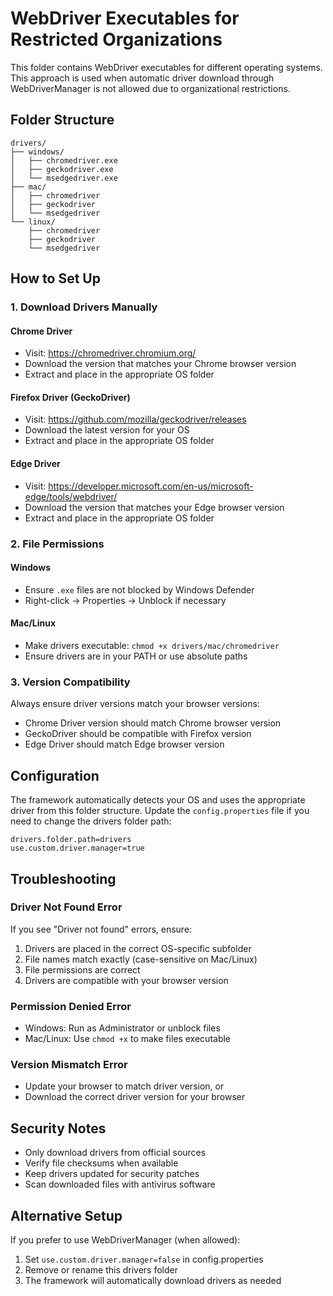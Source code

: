 # WebDriver Executables for Restricted Organizations

This folder contains WebDriver executables for different operating systems. This approach is used when automatic driver download through WebDriverManager is not allowed due to organizational restrictions.

## Folder Structure

```
drivers/
├── windows/
│   ├── chromedriver.exe
│   ├── geckodriver.exe
│   └── msedgedriver.exe
├── mac/
│   ├── chromedriver
│   ├── geckodriver
│   └── msedgedriver
└── linux/
    ├── chromedriver
    ├── geckodriver
    └── msedgedriver
```

## How to Set Up

### 1. Download Drivers Manually

#### Chrome Driver
- Visit: https://chromedriver.chromium.org/
- Download the version that matches your Chrome browser version
- Extract and place in the appropriate OS folder

#### Firefox Driver (GeckoDriver)
- Visit: https://github.com/mozilla/geckodriver/releases
- Download the latest version for your OS
- Extract and place in the appropriate OS folder

#### Edge Driver
- Visit: https://developer.microsoft.com/en-us/microsoft-edge/tools/webdriver/
- Download the version that matches your Edge browser version
- Extract and place in the appropriate OS folder

### 2. File Permissions

#### Windows
- Ensure `.exe` files are not blocked by Windows Defender
- Right-click → Properties → Unblock if necessary

#### Mac/Linux
- Make drivers executable: `chmod +x drivers/mac/chromedriver`
- Ensure drivers are in your PATH or use absolute paths

### 3. Version Compatibility

Always ensure driver versions match your browser versions:
- Chrome Driver version should match Chrome browser version
- GeckoDriver should be compatible with Firefox version
- Edge Driver should match Edge browser version

## Configuration

The framework automatically detects your OS and uses the appropriate driver from this folder structure. Update the `config.properties` file if you need to change the drivers folder path:

```properties
drivers.folder.path=drivers
use.custom.driver.manager=true
```

## Troubleshooting

### Driver Not Found Error
If you see "Driver not found" errors, ensure:
1. Drivers are placed in the correct OS-specific subfolder
2. File names match exactly (case-sensitive on Mac/Linux)
3. File permissions are correct
4. Drivers are compatible with your browser version

### Permission Denied Error
- Windows: Run as Administrator or unblock files
- Mac/Linux: Use `chmod +x` to make files executable

### Version Mismatch Error
- Update your browser to match driver version, or
- Download the correct driver version for your browser

## Security Notes

- Only download drivers from official sources
- Verify file checksums when available
- Keep drivers updated for security patches
- Scan downloaded files with antivirus software

## Alternative Setup

If you prefer to use WebDriverManager (when allowed):
1. Set `use.custom.driver.manager=false` in config.properties
2. Remove or rename this drivers folder
3. The framework will automatically download drivers as needed
